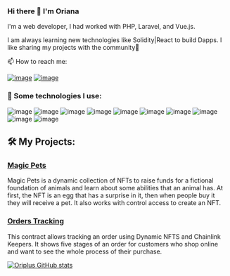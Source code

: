 ### Hi there 👋 I'm Oriana

I'm a web developer, I had worked with PHP, Laravel, and Vue.js. 

I am always learning new technologies like Solidity|React to build Dapps. I like sharing my projects with the community💚

📫 How to reach me:

[![image](https://img.shields.io/badge/LinkedIn-0077B5?style=for-the-badge&logo=linkedin&logoColor=white)](https://www.linkedin.com/in/oriana-morillo/)
[![image](https://img.shields.io/badge/Twitter-1DA1F2?style=for-the-badge&logo=twitter&logoColor=white)](https://twitter.com/oriplus_)

### 🎯 Some technologies I use:

![image](https://img.shields.io/badge/Solidity-e6e6e6?style=for-the-badge&logo=solidity&logoColor=black) ![image](https://img.shields.io/badge/JavaScript-323330?style=for-the-badge&logo=javascript&logoColor=F7DF1E) ![image](https://img.shields.io/badge/React-20232A?style=for-the-badge&logo=react&logoColor=61DAFB) ![image](https://img.shields.io/badge/PHP-777BB4?style=for-the-badge&logo=php&logoColor=white) ![image](https://img.shields.io/badge/HTML5-E34F26?style=for-the-badge&logo=html5&logoColor=white) ![image](https://img.shields.io/badge/Node.js-339933?style=for-the-badge&logo=nodedotjs&logoColor=white) ![image](https://img.shields.io/badge/Bootstrap-563D7C?style=for-the-badge&logo=bootstrap&logoColor=white) ![image](https://img.shields.io/badge/json-5E5C5C?style=for-the-badge&logo=json&logoColor=white) ![image](https://img.shields.io/badge/Apache-D22128?style=for-the-badge&logo=Apache&logoColor=white) ![image](https://img.shields.io/badge/MySQL-005C84?style=for-the-badge&logo=mysql&logoColor=white) 

## 🛠️ My Projects:

### [Magic Pets](https://github.com/Oriplus/magic-pets-interface)

Magic Pets is a dynamic collection of NFTs to raise funds for a fictional foundation of animals and learn about some abilities that an animal has. At first, the NFT is an egg that has a surprise in it, then when people buy it they will receive a pet. It also works with control access to create an NFT.

### [Orders Tracking](https://github.com/Oriplus/retoDNFT/blob/main/contracts/KeeperOrder.sol)

This contract allows tracking an order using Dynamic NFTS and Chainlink Keepers. It shows five stages of an order for customers who shop online and want to see the whole process of their purchase.


[![Oriplus GitHub stats](https://github-readme-stats.vercel.app/api?username=oriplus&show_icons=true&theme=tokyonight)](https://github.com/oriplus/github-readme-stats)

<!--
**Oriplus/oriplus** is a ✨ _special_ ✨ repository because its `README.md` (this file) appears on your GitHub profile.

Here are some ideas to get you started:

- 🔭 I’m currently working on ...
- 🌱 I’m currently learning ...
- 👯 I’m looking to collaborate on ...
- 🤔 I’m looking for help with ...
- 💬 Ask me about ...
- 📫 How to reach me: ...
- 😄 Pronouns: ...
- ⚡ Fun fact: ...
-->
